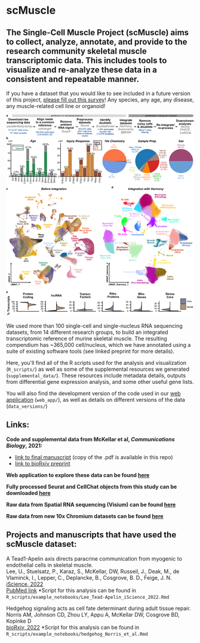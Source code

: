 # scMuscle

## The Single-Cell Muscle Project (scMuscle) aims to collect, analyze, annotate, and provide to the research community skeletal muscle transcriptomic data. This includes tools to visualize and re-analyze these data in a consistent and repeatable manner.

If you have a dataset that you would like to see included in a future version of this project, [please fill out this survey](https://forms.gle/vBE8pk2QSq1apeYN8)! Any species, any age, any disease, any muscle-related cell line or organoid!

![Figure1](./high_res_figures/Fig1_scMuscle.png)

We used more than 100 single-cell and single-nucleus RNA sequencing datasets, from 14 different research groups, to build an integrated transcriptomic reference of murine skeletal muscle.
The resulting compendium has ~365,000 cell/nucleus, which we have annotated using a suite of existing software tools (see linked preprint for more details).

Here, you'll find all of the R scripts used for the analysis and visualization (`R_scripts/`) as well as some of the supplemental resources we generated (`supplemental_data/`). These resources include metadata details, outputs from differential gene expression analysis, and some other useful gene lists.

You will also find the development version of the code used in our [web application](http://scmuscle.bme.cornell.edu/) (`web_app/`), as well as details on different versions of the data (`data_versions/`)

## Links:
**Code and supplemental data from McKellar et al, *Communications Biology*, 2021:**  
- [link to final manuscript](https://www.nature.com/articles/s42003-021-02810-x) (copy of the .pdf is available in this repo)
- [link to bioRxiv preprint](https://www.biorxiv.org/content/10.1101/2020.12.01.407460v2)

**Web application to explore these data can be found [here](http://scmuscle.bme.cornell.edu/)**

**Fully processed Seurat and CellChat objects from this study can be downloaded [here](https://datadryad.org/stash/dataset/doi:10.5061%2Fdryad.t4b8gtj34)**

**Raw data from Spatial RNA sequencing (Visium) can be found [here](https://www.ncbi.nlm.nih.gov/geo/query/acc.cgi?acc=GSE161318)**

**Raw data from new 10x Chromium datasets can be found [here](https://www.ncbi.nlm.nih.gov/geo/query/acc.cgi?acc=GSE162172)**

## Projects and manuscripts that have used the scMuscle dataset:
A Tead1-Apelin axis directs paracrine communication from myogenic to endothelial cells in skeletal muscle.  
Lee, U., Stuelsatz, P., Karaz, S., McKellar, DW, Russeil, J., Deak, M., de Vlaminck, I., Lepper, C., Deplancke, B., Cosgrove, B. D., Feige, J. N.  
[iScience, 2022](https://www.sciencedirect.com/science/article/pii/S2589004222008616?via%3Dihub)  
[PubMed link](https://pubmed.ncbi.nlm.nih.gov/35789856/)
\*Script for this analysis can be found in `R_scripts/example_notebooks/Lee_Tead-Apelin_iScience_2022.Rmd`

Hedgehog signaling acts as cell fate determinant during adult tissue repair.  
Norris AM, Johnson CD, Zhou LY, Appu A, McKellar DW, Cosgrove BD, Kopinke D  
[bioRxiv, 2022](https://www.biorxiv.org/content/10.1101/2022.08.15.504012v1)
\*Script for this analysis can be found in `R_scripts/example_notebooks/hedgehog_Norris_et_al.Rmd`
